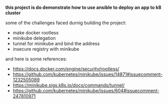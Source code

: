 **this project is do demonstrate how to use ansible to deploy an app to k8 cluster**

some of the challenges faced durnig building the project:
- make docker rootless
- minikube delegation
- tunnel for minikube and bind the address
- insecure registry with minikube

and here is some references:
- https://docs.docker.com/engine/security/rootless/
- https://github.com/kubernetes/minikube/issues/14871#issuecomment-1232505089
- https://minikube.sigs.k8s.io/docs/commands/tunnel/
- https://github.com/kubernetes/minikube/issues/604#issuecomment-247810971